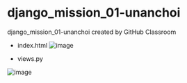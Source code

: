 # django_mission_01-unanchoi
django_mission_01-unanchoi created by GitHub Classroom
- index.html
![image](https://user-images.githubusercontent.com/81692211/161900771-5dd71f41-bedd-4815-b90c-13ed161442af.png)


- views.py

![image](https://user-images.githubusercontent.com/81692211/161900816-c7fc5403-2e25-492d-8c55-3b5692332448.png)

